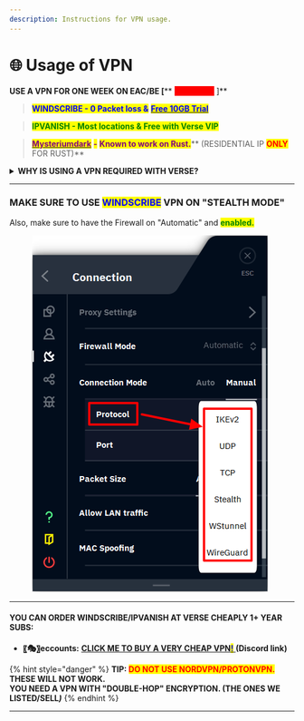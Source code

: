 ```yaml
---
description: Instructions for VPN usage.
---
```


# 🌐 Usage of VPN

**USE A VPN FOR ONE WEEK ON EAC/BE **<mark style="color:red;">**\[**</mark>** **<mark style="color:red;background-color:red;">**REQUIRED**</mark>** **<mark style="color:red;">**]**</mark>

> <mark style="color:blue;">**WINDSCRIBE - 0 Packet loss &**</mark> [<mark style="color:blue;">**Free 10GB Trial**</mark>](https://windscribe.com/features/use-for-free/)

> <mark style="color:green;">**IPVANISH - Most locations & Free with Verse VIP**</mark>

> [<mark style="color:purple;">**Mysteriumdark**</mark>](https://www.mysteriumdark.com/) <mark style="color:purple;">**-**</mark> <mark style="color:purple;">**Known to work on Rust.**</mark>** (RESIDENTIAL IP **<mark style="color:red;">**ONLY**</mark>** FOR RUST)**

<details>

<summary><strong>WHY IS USING A VPN REQUIRED WITH VERSE?</strong></summary>

Using a VPN is essential for Verse to ensure you don't risk a network ban, as we've seen increasing issues with this. It's crucial to make sure everything works smoothly for you. Just use a VPN for one week, and after that, you can safely turn it off without worry. While we could explain the technicalities, trust us on this - **you're in good hands with Verse, and we know what we're talking about.** 🙌\
\
<mark style="color:yellow;background-color:yellow;">**YES, YOU CAN 'MAGICALLY' TURN OFF YOUR VPN AFTER A WEEK.**</mark>

</details>

***

### MAKE SURE TO USE <mark style="color:blue;">WINDSCRIBE</mark> VPN ON "STEALTH MODE"

Also, make sure to have the Firewall on "Automatic" and <mark style="color:green;">**enabled.**</mark>

<div align="left">

<figure><img src="../.gitbook/assets/Windscribes-Protocol-options.png" alt=""><figcaption></figcaption></figure>

</div>

***

#### **YOU CAN ORDER WINDSCRIBE/IPVANISH AT VERSE CHEAPLY 1+ YEAR SUBS:**

* **〖🎭〗eccounts:** [**CLICK ME TO BUY A VERY CHEAP VPN**<mark style="color:blue;">**!**</mark> ](https://discord.com/channels/1267985769394339920/1267986898761154601)**(Discord link)**

{% hint style="danger" %}
**TIP: **<mark style="color:red;">**DO NOT USE NORDVPN/PROTONVPN.**</mark>** THESE WILL NOT WORK.** \
**YOU NEED A VPN WITH "DOUBLE-HOP" ENCRYPTION. (THE ONES WE LISTED/SELL**_**)**_
{% endhint %}

***
